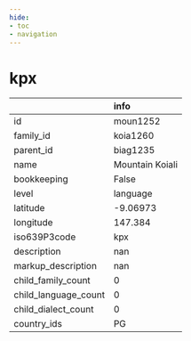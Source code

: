 ```yaml
---
hide:
- toc
- navigation
---
```

# kpx
|                      | info            |
|:---------------------|:----------------|
| id                   | moun1252        |
| family_id            | koia1260        |
| parent_id            | biag1235        |
| name                 | Mountain Koiali |
| bookkeeping          | False           |
| level                | language        |
| latitude             | -9.06973        |
| longitude            | 147.384         |
| iso639P3code         | kpx             |
| description          | nan             |
| markup_description   | nan             |
| child_family_count   | 0               |
| child_language_count | 0               |
| child_dialect_count  | 0               |
| country_ids          | PG              |